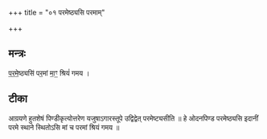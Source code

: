 +++
title = "०१ परमेष्ठ्यसि परमाम्"

+++
## मन्त्रः

प॒र॒मे॒ष्ठ्यसि॑ पर॒मां मा॒ꣳ॒ श्रियं॑ गमय ।  

## टीका
आग्रयणे हुतशेषं पिण्डीकृत्योत्तरेण यजुषाऽगारस्तूपे उद्विद्वेत् परमेष्ट्यसीति ॥ हे ओदनपिण्ड परमेष्ठ्यसि इदानीं परमे स्थाने स्थितोऽसि मां च परमां श्रियं गमय ॥

